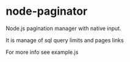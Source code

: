 # node-paginator
Node.js pagination manager with native input.

It is manage of sql query limits and pages links



For more info see example.js
